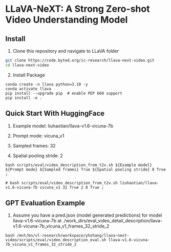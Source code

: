 # LLaVA-NeXT: A Strong Zero-shot Video Understanding Model 

## Install

1. Clone this repository and navigate to LLaVA folder
```bash
git clone https://code.byted.org/ic-research/llava-next-video.git
cd llava-next-video
```

2. Install Package
```Shell
conda create -n llava python=3.10 -y
conda activate llava
pip install --upgrade pip  # enable PEP 660 support
pip install -e .
```

## Quick Start With HuggingFace

1. Example model: liuhaotian/llava-v1.6-vicuna-7b

2. Prompt mode: vicuna_v1

3. Sampled frames: 32

4. Spatial pooling stride: 2


```Shell
bash scripts/eval/video_description_from_t2v.sh ${Example model} ${Prompt mode} ${Sampled frames} True ${Spatial pooling stride} 8 True ;

# bash scripts/eval/video_description_from_t2v.sh liuhaotian/llava-v1.6-vicuna-7b vicuna_v1 32 True 2 8 True ;
```

## GPT Evaluation Example

1. Assume you have a pred.json (model generated predictions) for model llava-v1.6-vicuna-7b at ./work_dirs/eval_video_detail_description/llava-v1.6-vicuna-7b_vicuna_v1_frames_32_stride_2

```Shell
bash /mnt/bn/vl-research/workspace/yhzhang/llava-next-video/scripts/eval/video_description_eval.sh llava-v1.6-vicuna-7b_vicuna_v1_frames_32_stride_2
```